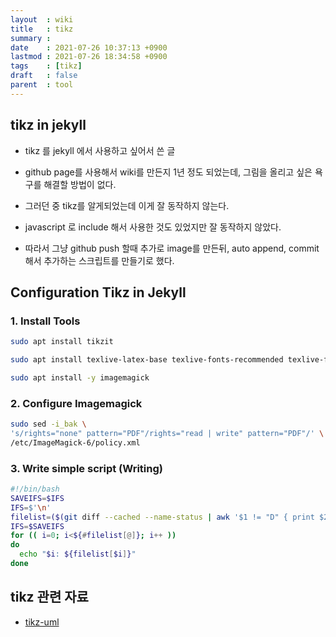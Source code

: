 ```yaml
---
layout  : wiki
title   : tikz
summary : 
date    : 2021-07-26 10:37:13 +0900
lastmod : 2021-07-26 18:34:58 +0900
tags    : [tikz]
draft   : false
parent  : tool
---
```


## tikz in jekyll
 * tikz 를 jekyll 에서 사용하고 싶어서 쓴 글
 * github page를 사용해서 wiki를 만든지 1년 정도 되었는데, 그림을 올리고 싶은 욕구를 해결할 방법이 없다.
 * 그러던 중 tikz를 알게되었는데 이게 잘 동작하지 않는다.

 * javascript 로 include 해서 사용한 것도 있었지만 잘 동작하지 않았다.
 * 따라서 그냥 github push 할때 추가로 image를 만든뒤, auto append, commit 해서 추가하는 스크립트를 만들기로 했다.

## Configuration Tikz in Jekyll
### 1. Install Tools

```bash
sudo apt install tikzit
```

```bash
sudo apt install texlive-latex-base texlive-fonts-recommended texlive-fonts-extra texlive-latex-extra
```

```bash
sudo apt install -y imagemagick
```

### 2. Configure Imagemagick

```bash
sudo sed -i_bak \
's/rights="none" pattern="PDF"/rights="read | write" pattern="PDF"/' \
/etc/ImageMagick-6/policy.xml
```

### 3. Write simple script (Writing)

```bash
#!/bin/bash
SAVEIFS=$IFS
IFS=$'\n'
filelist=($(git diff --cached --name-status | awk '$1 != "D" { print $2 }'))
IFS=$SAVEIFS
for (( i=0; i<${#filelist[@]}; i++ ))
do
  echo "$i: ${filelist[$i]}"
done
```

## tikz 관련 자료
 * [tikz-uml](https://perso.ensta-paris.fr/~kielbasi/tikzuml/var/files/doc/tikzumlmanual.pdf)


